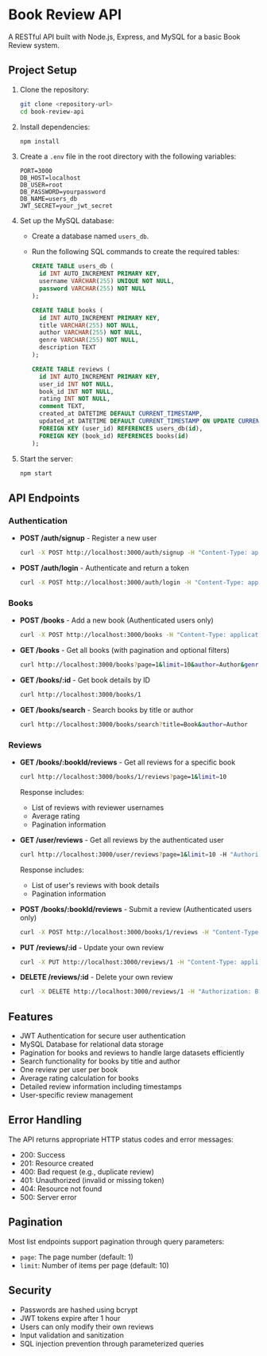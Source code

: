 # Book Review API

A RESTful API built with Node.js, Express, and MySQL for a basic Book Review system.

## Project Setup

1. Clone the repository:
   ```bash
   git clone <repository-url>
   cd book-review-api
   ```

2. Install dependencies:
   ```bash
   npm install
   ```

3. Create a `.env` file in the root directory with the following variables:
   ```
   PORT=3000
   DB_HOST=localhost
   DB_USER=root
   DB_PASSWORD=yourpassword
   DB_NAME=users_db
   JWT_SECRET=your_jwt_secret
   ```

4. Set up the MySQL database:
   - Create a database named `users_db`.
   - Run the following SQL commands to create the required tables:

     ```sql
     CREATE TABLE users_db (
       id INT AUTO_INCREMENT PRIMARY KEY,
       username VARCHAR(255) UNIQUE NOT NULL,
       password VARCHAR(255) NOT NULL
     );

     CREATE TABLE books (
       id INT AUTO_INCREMENT PRIMARY KEY,
       title VARCHAR(255) NOT NULL,
       author VARCHAR(255) NOT NULL,
       genre VARCHAR(255) NOT NULL,
       description TEXT
     );

     CREATE TABLE reviews (
       id INT AUTO_INCREMENT PRIMARY KEY,
       user_id INT NOT NULL,
       book_id INT NOT NULL,
       rating INT NOT NULL,
       comment TEXT,
       created_at DATETIME DEFAULT CURRENT_TIMESTAMP,
       updated_at DATETIME DEFAULT CURRENT_TIMESTAMP ON UPDATE CURRENT_TIMESTAMP,
       FOREIGN KEY (user_id) REFERENCES users_db(id),
       FOREIGN KEY (book_id) REFERENCES books(id)
     );
     ```

5. Start the server:
   ```bash
   npm start
   ```

## API Endpoints

### Authentication
- **POST /auth/signup** - Register a new user
  ```bash
  curl -X POST http://localhost:3000/auth/signup -H "Content-Type: application/json" -d '{"username":"user1","password":"password123"}'
  ```

- **POST /auth/login** - Authenticate and return a token
  ```bash
  curl -X POST http://localhost:3000/auth/login -H "Content-Type: application/json" -d '{"username":"user1","password":"password123"}'
  ```

### Books
- **POST /books** - Add a new book (Authenticated users only)
  ```bash
  curl -X POST http://localhost:3000/books -H "Content-Type: application/json" -H "Authorization: Bearer <token>" -d '{"title":"Book Title","author":"Author Name","genre":"Fiction","description":"Book description"}'
  ```

- **GET /books** - Get all books (with pagination and optional filters)
  ```bash
  curl http://localhost:3000/books?page=1&limit=10&author=Author&genre=Fiction
  ```

- **GET /books/:id** - Get book details by ID
  ```bash
  curl http://localhost:3000/books/1
  ```

- **GET /books/search** - Search books by title or author
  ```bash
  curl http://localhost:3000/books/search?title=Book&author=Author
  ```

### Reviews
- **GET /books/:bookId/reviews** - Get all reviews for a specific book
  ```bash
  curl http://localhost:3000/books/1/reviews?page=1&limit=10
  ```
  Response includes:
  - List of reviews with reviewer usernames
  - Average rating
  - Pagination information

- **GET /user/reviews** - Get all reviews by the authenticated user
  ```bash
  curl http://localhost:3000/user/reviews?page=1&limit=10 -H "Authorization: Bearer <token>"
  ```
  Response includes:
  - List of user's reviews with book details
  - Pagination information

- **POST /books/:bookId/reviews** - Submit a review (Authenticated users only)
  ```bash
  curl -X POST http://localhost:3000/books/1/reviews -H "Content-Type: application/json" -H "Authorization: Bearer <token>" -d '{"rating":5,"comment":"Great book!"}'
  ```

- **PUT /reviews/:id** - Update your own review
  ```bash
  curl -X PUT http://localhost:3000/reviews/1 -H "Content-Type: application/json" -H "Authorization: Bearer <token>" -d '{"rating":4,"comment":"Updated review"}'
  ```

- **DELETE /reviews/:id** - Delete your own review
  ```bash
  curl -X DELETE http://localhost:3000/reviews/1 -H "Authorization: Bearer <token>"
  ```

## Features
- JWT Authentication for secure user authentication
- MySQL Database for relational data storage
- Pagination for books and reviews to handle large datasets efficiently
- Search functionality for books by title and author
- One review per user per book
- Average rating calculation for books
- Detailed review information including timestamps
- User-specific review management

## Error Handling
The API returns appropriate HTTP status codes and error messages:
- 200: Success
- 201: Resource created
- 400: Bad request (e.g., duplicate review)
- 401: Unauthorized (invalid or missing token)
- 404: Resource not found
- 500: Server error

## Pagination
Most list endpoints support pagination through query parameters:
- `page`: The page number (default: 1)
- `limit`: Number of items per page (default: 10)

## Security
- Passwords are hashed using bcrypt
- JWT tokens expire after 1 hour
- Users can only modify their own reviews
- Input validation and sanitization
- SQL injection prevention through parameterized queries 